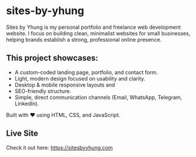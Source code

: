 # sites-by-yhung
Sites by Yhung is my personal portfolio and freelance web development website.
I focus on building clean, minimalist websites for small businesses, helping brands establish a strong, professional online presence.

## This project showcases:
- A custom-coded landing page, portfolio, and contact form.
- Light, modern design focused on usability and clarity.
- Desktop & mobile responsive layouts and
- SEO-friendly structure.
- Simple, direct communication channels (Email, WhatsApp, Telegram, LinkedIn).

Built with ❤️ using HTML, CSS, and JavaScript.

## Live Site
Check it out here: https://sitesbyyhung.com
